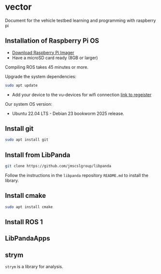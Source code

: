 # vector
Document for the vehicle testbed learning and programming with raspberry pi

## Installation of Raspberry Pi OS

- [Download Raspberry Pi Imager](https://downloads.raspberrypi.org/imager/imager_latest.dmg)
- Have a microSD card ready (8GB or larger)

Compiling ROS takes 45 minutes or more.

Upgrade the system dependencies:
```bash
sudo apt update
```

- Add your device to the vu-devices for wifi connection [link to regeister](https://device-registration.app.vanderbilt.edu/guest/mac_list.php)

Our system OS version:
- Ubuntu 22.04 LTS - Debian 23 bookworm 2025 release.

## Install git
```bash
sudo apt install git
```

## Install from LibPanda
```bash
git clone https://github.com/jmscslgroup/libpanda
```

Follow the instructions in the `libpanda` repository `README.md` to install the library.

## Install cmake
```bash
sudo apt install cmake
```

## Install ROS 1


## LibPandaApps

## strym

`strym` is a library for analysis.
